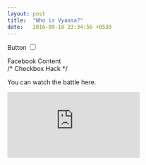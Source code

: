 ```yaml
---
layout: post
title:  "Who is Vyaasa?"
date:   2016-09-18 23:34:56 +0530
---
```



<label for="toggle-1"> Button </label>
<input type="checkbox" id="toggle-1">
    
<div class="facebook"> Facebook Content</div>
/* Checkbox Hack */



You can watch the battle here.

<iframe class="video" src="https://www.youtube.com/embed/zU_5WFb2oUk?list=PLVQ-5tGttzR9txcAtYJG2_XEieXE2yVnz" frameborder="0" allowfullscreen></iframe>
